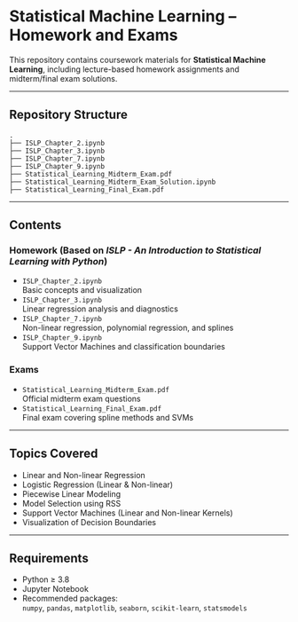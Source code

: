 # Statistical Machine Learning – Homework and Exams

This repository contains coursework materials for **Statistical Machine Learning**, including lecture-based homework assignments and midterm/final exam solutions.

---

## Repository Structure
```
.
├── ISLP_Chapter_2.ipynb
├── ISLP_Chapter_3.ipynb
├── ISLP_Chapter_7.ipynb
├── ISLP_Chapter_9.ipynb
├── Statistical_Learning_Midterm_Exam.pdf
├── Statistical_Learning_Midterm_Exam_Solution.ipynb
├── Statistical_Learning_Final_Exam.pdf
```
---

## Contents

### Homework (Based on *ISLP - An Introduction to Statistical Learning with Python*)

- `ISLP_Chapter_2.ipynb`  
  Basic concepts and visualization  
- `ISLP_Chapter_3.ipynb`  
  Linear regression analysis and diagnostics  
- `ISLP_Chapter_7.ipynb`  
  Non-linear regression, polynomial regression, and splines  
- `ISLP_Chapter_9.ipynb`  
  Support Vector Machines and classification boundaries

### Exams

- `Statistical_Learning_Midterm_Exam.pdf`  
  Official midterm exam questions  
- `Statistical_Learning_Final_Exam.pdf`  
  Final exam covering spline methods and SVMs

---

## Topics Covered

- Linear and Non-linear Regression  
- Logistic Regression (Linear & Non-linear)  
- Piecewise Linear Modeling  
- Model Selection using RSS  
- Support Vector Machines (Linear and Non-linear Kernels)  
- Visualization of Decision Boundaries

---

## Requirements

- Python ≥ 3.8  
- Jupyter Notebook  
- Recommended packages:  
  `numpy`, `pandas`, `matplotlib`, `seaborn`, `scikit-learn`, `statsmodels`
